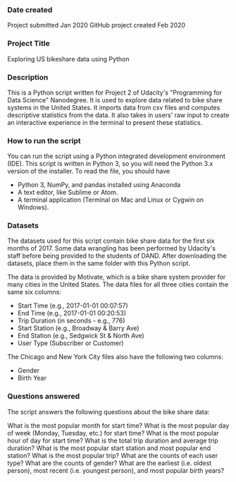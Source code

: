 ### Date created
Project submitted Jan 2020
GitHub project created Feb 2020

### Project Title
Exploring US bikeshare data using Python

### Description
This is a Python script written for Project 2 of Udacity's "Programming for Data Science" Nanodegree. It is used to explore data related to bike share systems in the United States. It imports data from csv files and computes descriptive statistics from the data. It also takes in users' raw input to create an interactive experience in the terminal to present these statistics.

### How to run the script
You can run the script using a Python integrated development environment (IDE). This script is written in Python 3, so you will need the Python 3.x version of the installer.
To read the file, you should have
- Python 3, NumPy, and pandas installed using Anaconda
- A text editor, like Sublime or Atom.
- A terminal application (Terminal on Mac and Linux or Cygwin on Windows).

### Datasets
The datasets used for this script contain bike share data for the first six months of 2017. Some data wrangling has been performed by Udacity's staff before being provided to the students of DAND. After downloading the datasets, place them in the same folder with this Python script.

The data is provided by Motivate, which is a bike share system provider for many cities in the United States. The data files for all three cities contain the same six columns:

- Start Time (e.g., 2017-01-01 00:07:57)
- End Time (e.g., 2017-01-01 00:20:53)
- Trip Duration (in seconds - e.g., 776)
- Start Station (e.g., Broadway & Barry Ave)
- End Station (e.g., Sedgwick St & North Ave)
- User Type (Subscriber or Customer)

The Chicago and New York City files also have the following two columns:
- Gender
- Birth Year

### Questions answered
The script answers the following questions about the bike share data:

What is the most popular month for start time?
What is the most popular day of week (Monday, Tuesday, etc.) for start time?
What is the most popular hour of day for start time? What is the total trip duration and average trip duration?
What is the most popular start station and most popular end station? What is the most popular trip?
What are the counts of each user type?
What are the counts of gender?
What are the earliest (i.e. oldest person), most recent (i.e. youngest person), and most popular birth years?
